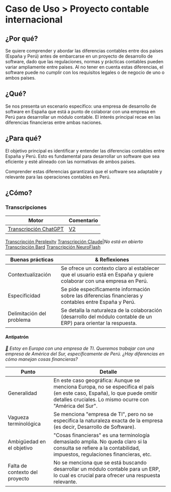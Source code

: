 # Caso de Uso > Proyecto contable internacional

## ¿Por qué?

Se quiere comprender y abordar las diferencias contables entre dos países (España y Perú) antes de embarcarse en un proyecto de desarrollo de software, dado que las regulaciones, normas y prácticas contables pueden variar ampliamente entre países. Al no tener en cuenta estas diferencias, el software puede no cumplir con los requisitos legales o de negocio de uno o ambos países.

## ¿Qué? 

Se nos presenta un escenario específico: una empresa de desarrollo de software en España que está a punto de colaborar con una empresa en Perú para desarrollar un módulo contable. El interés principal recae en las diferencias financieras entre ambas naciones.

## ¿Para qué?

El objetivo principal es identificar y entender las diferencias contables entre España y Perú. Esto es fundamental para desarrollar un software que sea eficiente y esté alineado con las normativas de ambos países. 

Comprender estas diferencias garantizará que el software sea adaptable y relevante para las operaciones contables en Perú.

## ¿Cómo?

### Transcripciones 

|Motor|Comentario|
|-|-|
[Transcripción ChatGPT](https://chat.openai.com/share/a48c35fe-8d01-4bd3-8e78-f1456f18e448)|[V2](https://chat.openai.com/share/6faa85d2-31eb-4736-98f3-df99b2637b03)
[Transcripción Perplexity](https://www.perplexity.ai/search/c77c4c4a-1911-42f0-8bbf-8b5bef72a8d9?s=c)
[Transcripción Claude](https://claude.ai/chat/cc6bd8ee-e30c-4152-ba68-599a46666599)|*No está en abierto*
[Transcripción Bard](https://g.co/bard/share/85bfe9e363df)
[Transcripción NeuroFlash](https://app.neuro-flash.com/ai-writer/f759ab22ddbc0160facc94de1fed77d7/preview)

|Buenas prácticas|& Reflexiones |
|-|-|
Contextualización|Se ofrece un contexto claro al establecer que el usuario está en España y quiere colaborar con una empresa en Perú.
Especificidad|Se pide específicamente información sobre las diferencias financieras y contables entre España y Perú.
Delimitación del problema|Se detalla la naturaleza de la colaboración (desarrollo del módulo contable de un ERP) para orientar la respuesta.

#### Antipatrón

*[:link:](https://chat.openai.com/share/a73476a3-e6d1-4e41-b1ab-2a19e48a9ce8) Estoy en Europa con una empresa de TI. Queremos trabajar con una empresa de América del Sur, específicamente de Perú. ¿Hay diferencias en cómo manejan cosas financieras?*

|Punto|Detalle|
|-|-|
Generalidad|En este caso geográfica: Aunque se menciona Europa, no se especifica el país (en este caso, España), lo que puede omitir detalles cruciales. Lo mismo ocurre con "América del Sur".
Vagueza terminológica|Se menciona "empresa de TI", pero no se especifica la naturaleza exacta de la empresa (es decir, Desarrollo de Software).
Ambigüedad en el objetivo|"Cosas financieras" es una terminología demasiado amplia. No queda claro si la consulta se refiere a la contabilidad, impuestos, regulaciones financieras, etc.
Falta de contexto del proyecto|No se menciona que se está buscando desarrollar un módulo contable para un ERP, lo cual es crucial para ofrecer una respuesta relevante.
